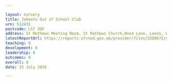 ```yaml
---

layout: nursery
title: Jakeeto Out of School Club
urn: 512431
postcode: LS7 3QF
address: St Mathews Meeting Room, St Mathews Church,Wood Lane, Leeds, West Yorkshire, LS7 3QF
latestReportUrl: https://reports.ofsted.gov.uk/provider/files/2589672/urn/512431.pdf
teaching: 0
development: 0
leadership: 0
outcomes: 0
overall: 0
date: 25 July 2016

---
```

